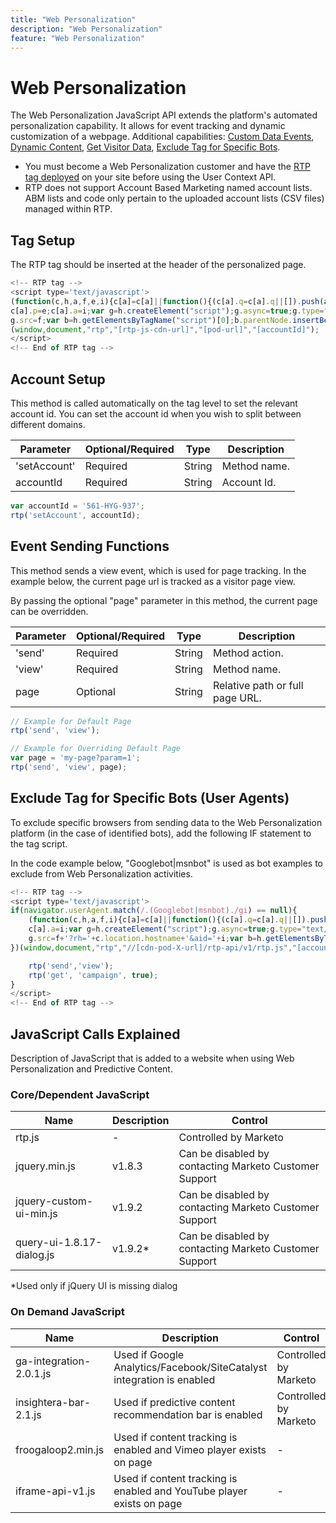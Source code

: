 ```yaml
---
title: "Web Personalization"
description: "Web Personalization"
feature: "Web Personalization"
---
```


# Web Personalization

The Web Personalization JavaScript API extends the platform's automated personalization capability. It allows for event tracking and dynamic customization of a webpage. Additional capabilities: [Custom Data Events](custom-data-events.md), [Dynamic Content](web-personalization.md), [Get Visitor Data](get-visitor-data.md), [Exclude Tag for Specific Bots](#exclude_tag_for_specific_bots).

- You must become a Web Personalization customer and have the [RTP tag deployed](https://experienceleague.adobe.com/en/docs/marketo/using/product-docs/web-personalization/rtp-tag-implementation/deploy-the-rtp-javascript) on your site before using the User Context API.
- RTP does not support Account Based Marketing named account lists. ABM lists and code only pertain to the uploaded account lists (CSV files) managed within RTP.

## Tag Setup

The RTP tag should be inserted at the header of the personalized page.

```javascript
<!-- RTP tag --> 
<script type='text/javascript'>
(function(c,h,a,f,e,i){c[a]=c[a]||function(){(c[a].q=c[a].q||[]).push(arguments)};
c[a].p=e;c[a].a=i;var g=h.createElement("script");g.async=true;g.type="text/javascript";
g.src=f;var b=h.getElementsByTagName("script")[0];b.parentNode.insertBefore(g,b)})
(window,document,"rtp","[rtp-js-cdn-url]","[pod-url]","[accountId]");
</script>
<!-- End of RTP tag -->
```

## Account Setup

This method is called automatically on the tag level to set the relevant account id. You can set the account id when you wish to split between different domains.

| Parameter    | Optional/Required | Type   | Description  |
|--------------|-------------------|--------|--------------|
| 'setAccount' | Required          | String | Method name. |
| accountId    | Required          | String | Account Id. |


```javascript
var accountId = '561-HYG-937';
rtp('setAccount', accountId);
```

## Event Sending Functions

This method sends a view event, which is used for page tracking. In the example below, the current page url is tracked as a visitor page view.

By passing the optional "page" parameter in this method, the current page can be overridden.

| Parameter | Optional/Required | Type   | Description                     |
|-----------|-------------------|--------|---------------------------------|
| 'send'    | Required          | String | Method action.                 |
| 'view'    | Required          | String | Method name.                   |
| page      | Optional          | String | Relative path or full page URL. |


```javascript
// Example for Default Page
rtp('send', 'view');

// Example for Overriding Default Page
var page = 'my-page?param=1';
rtp('send', 'view', page);
```

## Exclude Tag for Specific Bots (User Agents)

To exclude specific browsers from sending data to the Web Personalization platform (in the case of identified bots), add the following IF statement to the tag script.

In the code example below, "Googlebot|msnbot" is used as bot examples to exclude from Web Personalization activities.

```javascript
<!-- RTP tag --> 
<script type='text/javascript'>
if(navigator.userAgent.match(/.(Googlebot|msnbot)./gi) == null){
    (function(c,h,a,f,i){c[a]=c[a]||function(){(c[a].q=c[a].q||[]).push(arguments)};
    c[a].a=i;var g=h.createElement("script");g.async=true;g.type="text/javascript";
    g.src=f+'?rh='+c.location.hostname+'&aid='+i;var b=h.getElementsByTagName("script")[0];b.parentNode.insertBefore(g,b);
})(window,document,"rtp","//[cdn-pod-X-url]/rtp-api/v1/rtp.js","[accountId]");

    rtp('send','view');
    rtp('get', 'campaign', true);
}
</script>
<!-- End of RTP tag -->
```

## JavaScript Calls Explained

Description of JavaScript that is added to a website when using Web Personalization and Predictive Content.

### Core/Dependent JavaScript

| Name                      | Description | Control                                                |
|---------------------------|-------------|--------------------------------------------------------|
| rtp.js                    | -           | Controlled by Marketo                                  |
| jquery.min.js             | v1.8.3      | Can be disabled by contacting Marketo Customer Support |
| jquery-custom-ui-min.js   | v1.9.2      | Can be disabled by contacting Marketo Customer Support |
| query-ui-1.8.17-dialog.js | v1.9.2*     | Can be disabled by contacting Marketo Customer Support |


*Used only if jQuery UI is missing dialog

### On Demand JavaScript

| Name                    | Description                                                           | Control               |
|-------------------------|-----------------------------------------------------------------------|-----------------------|
| ga-integration-2.0.1.js | Used if Google Analytics/Facebook/SiteCatalyst integration is enabled | Controlled by Marketo |
| insightera-bar-2.1.js   | Used if predictive content recommendation bar is enabled              | Controlled by Marketo |
| froogaloop2.min.js      | Used if content tracking is enabled and Vimeo player exists on page   | -                     |
| iframe-api-v1.js        | Used if content tracking is enabled and YouTube player exists on page | -                     |
                 